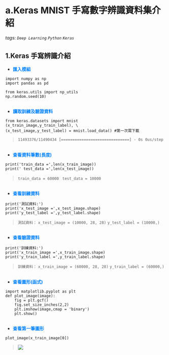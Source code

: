 # a.Keras MNIST 手寫數字辨識資料集介紹

###### tags: `Deep Learning` `Python` `Keras` 

## 1.Keras 手寫辨識介紹

* <font color="#0080FF">**匯入模組**</font>

```python=+
import numpy as np
import pandas as pd

from keras.utils import np_utils
np.random.seed(10)
```
##
* <font color="#0080FF">**讀取訓練及驗證資料**</font>

```python=+
from keras.datasets import mnist
(x_train_image,y_train_label), \
(x_test_image,y_test_label) = mnist.load_data() #第一次需下載
```

> ```11493376/11490434 [==============================] - 0s 0us/step```
##
* <font color="#0080FF">**查看資料筆數(長度)**</font>

```python=+
print('train_data =',len(x_train_image))
print(' test_data =',len(x_test_image))
```

> ```train_data = 60000```
> ``` test_data = 10000```
##
* <font color="#0080FF">**查看訓練資料**</font>

```python=+
print('測試資料:')
print('x_test_image =',x_test_image.shape)
print('y_test_label =',y_test_label.shape)
```

> ```測試資料：```
> ```x_test_image = (10000, 28, 28)```
> ```y_test_label = (10000,)```
##
* <font color="#0080FF">**查看驗證資料**</font>

```python=+
print('訓練資料:')
print('x_train_image =',x_train_image.shape)
print('y_train_label =',y_train_label.shape)
```

> ```訓練資料：```
> ```x_train_image = (60000, 28, 28)```
> ```y_train_label = (60000,)```
##
* <font color="#0080FF">**查看圖形(函式)**</font>

```python=+
import matplotlib.pyplot as plt
def plot_image(image):
    fig = plt.gcf()
    fig.set_size_inches(2,2)
    plt.imshow(image,cmap = 'binary')
    plt.show()
```
##
* <font color="#0080FF">**查看第一筆圖形**</font>

```python=+
plot_image(x_train_image[0])
```

> ![](https://i.imgur.com/6p5Nbsb.png)